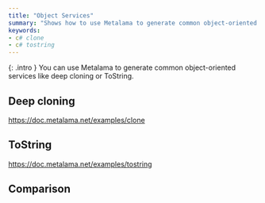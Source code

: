 ```yaml
---
title: "Object Services"
summary: "Shows how to use Metalama to generate common object-oriented services like deep cloning or ToString."
keywords:
- c# clone
- c# tostring
---
```


{: .intro }
You can use Metalama to generate common object-oriented services like deep cloning or ToString.

## Deep cloning

https://doc.metalama.net/examples/clone

## ToString

https://doc.metalama.net/examples/tostring

## Comparison
